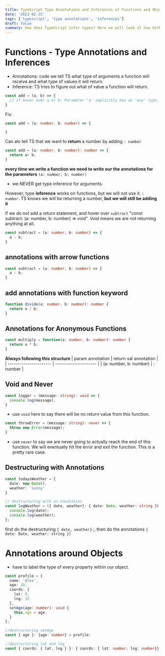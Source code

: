 ```yaml
---
title: TypeScript Type Annotations and Inferences of Functions and Objects
date: '2022-02-25'
tags: ['typescript', 'type annotations', 'inferences']
draft: false
summary: How does TypeScript infer types? Here we will look at how both annotations and inferences are used in TypeScript. We look at how to apply them to functions and objects. 
---
```


# Functions - Type Annotations and Inferences
- Annotations: code we tell TS what type of arguments a function will receive and what type of values it will return. 
- Inference: TS tries to figure out what of value a function will return.

```typescript
const add = (a, b) => {
  // if hover over a or b: Parameter 'a' implicitly has an 'any' type, but a better type may be inferred from usage.
}
```
Fix:
```typescript
const add = (a: number, b: number) => {

}
```

Can alo tell TS that we want to **return** a number by adding `: number`
```typescript
const add = (a: number, b: number): number => {
  return a+ b;
}
```

**every time we write a function we need to write our the annotations for the parameters** `(a: number, b: number)`
- we NEVER get type inference for arguments. 

However, type **inference** works on functions, but we will not use it. `: number`. TS knows we will be returning a number, **but we will still be adding it**

If we do not add a return statement, and hover over `subtract` "const subtract: (a: number, b: number) => void". Void means we are not returning anything at all. 
```typescript
const subtract = (a: number, b: number) => {
  a - b;
}
```

## annotations with arrow functions
```typescript
const subtract = (a: number, b: number) => {
  a - b;
}
```

## add annotations with function keyword
```typescript
function divide(a: number, b: number): number {
  return a / b;
}
```

## Annotations for Anonymous Functions
```typescript
const multiply = function(a: number, b: number): number {
  return a * b;
}
```
**Always following this structure**
| param annotation       | return val annotation |
| ---------------------- | --------------------- |
| (a: number, b: number) | : number              |

## Void and Never

```typescript
const logger = (message: string): void => {
  console.log(message);
}
```
- use `void` here to say there will be no return value from this function.

```typescript
const throwError = (message: string): never => {
  throw new Error(message);
}
```
- use `never` to say we are never going to actually reach the end of this function. We will eventually hit the error and exit the function. This is a pretty rare case. 

## Destructuring with Annotations

```typescript
const todaysWeather = {
  date: new Date(),
  weather: 'sunny' 
}

// destructuring with an annotation
const logWeather = ({ date, weather}: { date: Date, weather: string }): void => {
  console.log(date);
  console.log(weather);
};
```

first do the destructuring `{ date, weather}:`, then do the annotations `{ date: Date, weather: string })`


# Annotations around Objects

- have to label the type of every property within our object. 
```typescript
const profile = {
  name: 'Alex',
  age: 20,
  coords: {
    lat: 0,
    lng: 15
  },
  setAge(age: number): void { 
    this.age = age;
  }
};

//destructuring setAge
const { age }: {age: number} = profile;

//destructuring lat and lng
const { coords: { lat, lng } }: { coords: { lat: number; lng: number}} = profile;
```
